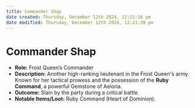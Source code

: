 ```yaml
---
title: Commander Shap
date created: Thursday, December 12th 2024, 12:21:16 pm
date modified: Thursday, December 12th 2024, 12:21:39 pm
---
```

# Commander Shap
- **Role:** Frost Queen’s Commander
- **Description:** Another high-ranking lieutenant in the Frost Queen's army. Known for her tactical prowess and the possession of the **Ruby Command**, a powerful Gemstone of Aeloria.
- **Outcome:** Slain by the party during a critical battle.
- **Notable Items/Loot:** Ruby Command (Heart of Dominion).